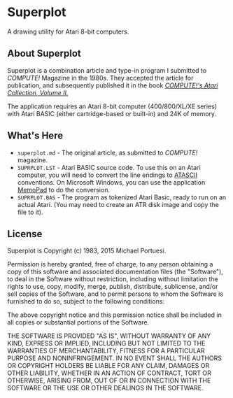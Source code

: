 # Superplot

A drawing utility for Atari 8-bit computers.

## About Superplot

Superplot is a combination article and type-in program I submitted to _COMPUTE!_ Magazine in the 1980s.  They accepted the article for publication, and subsequently published it in the book [_COMPUTE!'s Atari Collection, Volume II._](https://archive.org/embed/ataribooks-computes-atari-collection-vol-2)

The application requires an Atari 8-bit computer (400/800/XL/XE series) with Atari BASIC (either cartridge-based or built-in) and 24K of memory.

## What's Here

- `superplot.md` - The original article, as submitted to _COMPUTE!_ magazine.
- `SUPRPLOT.LST` - Atari BASIC source code.  To use this on an Atari computer, you will need to convert the line endings to [ATASCII](https://en.wikipedia.org/wiki/ATASCII) conventions.  On Microsoft Windows, you can use the application [MemoPad](http://joyfulcoder.com/memopad/) to do the conversion.
- `SUPRPLOT.BAS` - The program as tokenized Atari Basic, ready to run on an actual Atari. (You may need to create an ATR disk image and copy the file to it).


## License

Superplot is Copyright (c) 1983, 2015 Michael Portuesi.

Permission is hereby granted, free of charge, to any person obtaining a copy
of this software and associated documentation files (the "Software"), to deal
in the Software without restriction, including without limitation the rights
to use, copy, modify, merge, publish, distribute, sublicense, and/or sell
copies of the Software, and to permit persons to whom the Software is
furnished to do so, subject to the following conditions:

The above copyright notice and this permission notice shall be included in
all copies or substantial portions of the Software.

THE SOFTWARE IS PROVIDED "AS IS", WITHOUT WARRANTY OF ANY KIND, EXPRESS OR
IMPLIED, INCLUDING BUT NOT LIMITED TO THE WARRANTIES OF MERCHANTABILITY,
FITNESS FOR A PARTICULAR PURPOSE AND NONINFRINGEMENT. IN NO EVENT SHALL THE
AUTHORS OR COPYRIGHT HOLDERS BE LIABLE FOR ANY CLAIM, DAMAGES OR OTHER
LIABILITY, WHETHER IN AN ACTION OF CONTRACT, TORT OR OTHERWISE, ARISING FROM,
OUT OF OR IN CONNECTION WITH THE SOFTWARE OR THE USE OR OTHER DEALINGS IN
THE SOFTWARE.